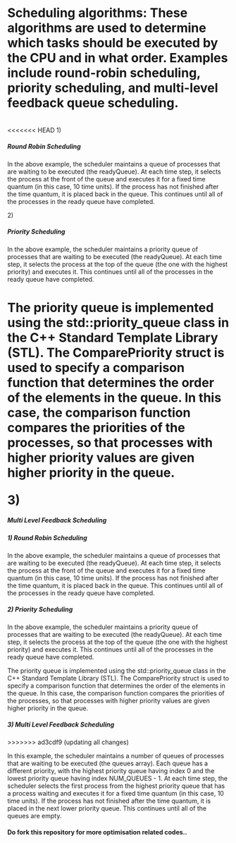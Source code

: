 # Scheduling algorithms: These algorithms are used to determine which tasks should be executed by the CPU and in what order. Examples include round-robin scheduling, priority scheduling, and multi-level feedback queue scheduling.
<br>
<<<<<<< HEAD
1) <h5>Round Robin Scheduling</h5>
<p> In the above example, the scheduler maintains a queue of processes that are waiting to be executed (the readyQueue). At each time step, it selects the process at the front of the queue and executes it for a fixed time quantum (in this case, 10 time units). If the process has not finished after the time quantum, it is placed back in the queue. This continues until all of the processes in the ready queue have completed.</p>
2)<h5>Priority Scheduling</h5>
<p>In the above example, the scheduler maintains a priority queue of processes that are waiting to be executed (the readyQueue). At each time step, it selects the process at the top of the queue (the one with the highest priority) and executes it. This continues until all of the processes in the ready queue have completed.

The priority queue is implemented using the std::priority_queue class in the C++ Standard Template Library (STL). The ComparePriority struct is used to specify a comparison function that determines the order of the elements in the queue. In this case, the comparison function compares the priorities of the processes, so that processes with higher priority values are given higher priority in the queue.</p>
3)<h5>Multi Level Feedback Scheduling</h5>
=======
<h5>1) Round Robin Scheduling</h5>
<p> In the above example, the scheduler maintains a queue of processes that are waiting to be executed (the readyQueue). At each time step, it selects the process at the front of the queue and executes it for a fixed time quantum (in this case, 10 time units). If the process has not finished after the time quantum, it is placed back in the queue. This continues until all of the processes in the ready queue have completed.</p>
<h5>2) Priority Scheduling</h5>
<p>In the above example, the scheduler maintains a priority queue of processes that are waiting to be executed (the readyQueue). At each time step, it selects the process at the top of the queue (the one with the highest priority) and executes it. This continues until all of the processes in the ready queue have completed.

The priority queue is implemented using the std::priority_queue class in the C++ Standard Template Library (STL). The ComparePriority struct is used to specify a comparison function that determines the order of the elements in the queue. In this case, the comparison function compares the priorities of the processes, so that processes with higher priority values are given higher priority in the queue.</p>
<h5>3) Multi Level Feedback Scheduling</h5>
>>>>>>> ad3cdf9 (updating all changes)
<p>In this example, the scheduler maintains a number of queues of processes that are waiting to be executed (the queues array). Each queue has a different priority, with the highest priority queue having index 0 and the lowest priority queue having index NUM_QUEUES - 1. At each time step, the scheduler selects the first process from the highest priority queue that has a process waiting and executes it for a fixed time quantum (in this case, 10 time units). If the process has not finished after the time quantum, it is placed in the next lower priority queue. This continues until all of the queues are empty.</p>

<h4>Do fork this repository for more optimisation related codes..</h4>